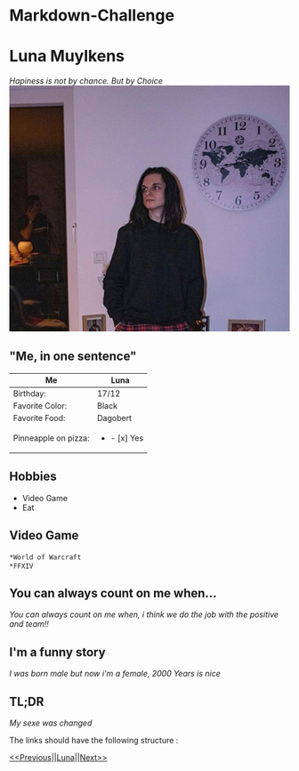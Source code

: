 # Markdown-Challenge
Luna Muylkens
=============
_Hapiness is not by chance. But by Choice_
![](img.jpg "Luna Muylkens")
## "Me, in one sentence"

|Me                  |Luna               |
|--------------------|-------------------|
|Birthday:           |17/12              |
|Favorite Color:     |Black              |
|Favorite Food:      |Dagobert           |
|Pinneapple on pizza:|<ul><li>- [x] Yes</li></ul>|

## Hobbies

* Video Game
* Eat

## Video Game 
    *World of Warcraft
    *FFXIV

## You can always count on me when...

_You can always count on me when, i think we do the job with the positive and team!!_

## I'm a funny story 

_I was born male but now i'm a female, 2000 Years is nice_

## TL;DR

_My sexe was changed_

The links should have the following structure : 

[<<Previous](https://github.com/Reptilz/markdown-challenge)||[Luna](https://github.com/LunashaGit)||[Next>>](https://github.com/Frenzen-code)
